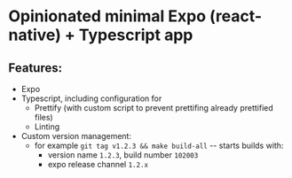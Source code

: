 # Opinionated minimal Expo (react-native) + Typescript app

## Features:

- Expo
- Typescript, including configuration for
    - Prettify (with custom script to prevent prettifing already prettified files)
    - Linting
- Custom version management:
    - for example `git tag v1.2.3 && make build-all` -- starts builds with:
        - version name `1.2.3`, build number `102003`
        - expo release channel `1.2.x`